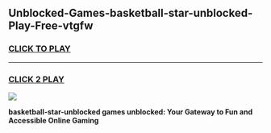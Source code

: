 
## Unblocked-Games-basketball-star-unblocked-Play-Free-vtgfw
<h3>
<a href="https://premium76.site?title=basketball-star-unblocked&ref=23A">CLICK TO PLAY</a></h3>
<hr>

<h3>
<a href="https://premium76.site?title=basketball-star-unblocked&ref=23A">CLICK 2 PLAY</a>
  
</h3>

<a href="https://premium76.site?title=basketball-star-unblocked&ref=23A"><img src="https://clearcache.store/games.png"></a>


**basketball-star-unblocked games unblocked: Your Gateway to Fun and Accessible Online Gaming**
